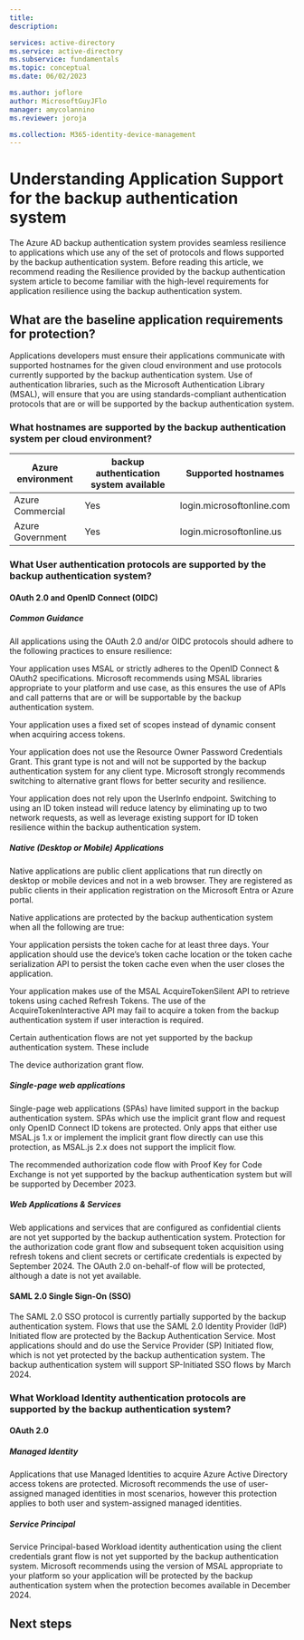 ```yaml
---
title: 
description: 

services: active-directory
ms.service: active-directory
ms.subservice: fundamentals
ms.topic: conceptual
ms.date: 06/02/2023

ms.author: joflore
author: MicrosoftGuyJFlo
manager: amycolannino
ms.reviewer: joroja

ms.collection: M365-identity-device-management
---
```

# Understanding Application Support for the backup authentication system 

The Azure AD backup authentication system provides seamless resilience to applications which use any of the set of protocols and flows supported by the backup authentication system. Before reading this article, we recommend reading the Resilience provided by the backup authentication system article to become familiar with the high-level requirements for application resilience using the backup authentication system.  

## What are the baseline application requirements for protection? 

Applications developers must ensure their applications communicate with supported hostnames for the given cloud environment and use protocols currently supported by the backup authentication system. Use of authentication libraries, such as the Microsoft Authentication Library (MSAL), will ensure that you are using standards-compliant authentication protocols that are or will be supported by the backup authentication system.  

### What hostnames are supported by the backup authentication system per cloud environment? 
 
| Azure environment | backup authentication system available | Supported hostnames |
| --- | --- | --- |
| Azure Commercial | Yes | login.microsoftonline.com |
| Azure Government | Yes | login.microsoftonline.us | 

### What User authentication protocols are supported by the backup authentication system? 

#### OAuth 2.0 and OpenID Connect (OIDC) 

##### Common Guidance 

All applications using the OAuth 2.0 and/or OIDC protocols should adhere to the following practices to ensure resilience: 

Your application uses MSAL or strictly adheres to the OpenID Connect & OAuth2 specifications. Microsoft recommends using MSAL libraries appropriate to your platform and use case, as this ensures the use of APIs and call patterns that are or will be supportable by the backup authentication system. 

Your application uses a fixed set of scopes instead of dynamic consent when acquiring access tokens.  

Your application does not use the Resource Owner Password Credentials Grant. This grant type is not and will not be supported by the backup authentication system for any client type. Microsoft strongly recommends switching to alternative grant flows for better security and resilience. 

Your application does not rely upon the UserInfo endpoint. Switching to using an ID token instead will reduce latency by eliminating up to two network requests, as well as leverage existing support for ID token resilience within the backup authentication system. 

##### Native (Desktop or Mobile) Applications 

Native applications are public client applications that run directly on desktop or mobile devices and not in a web browser. They are registered as public clients in their application registration on the Microsoft Entra or Azure portal. 

Native applications are protected by the backup authentication system when all the following are true: 

Your application persists the token cache for at least three days. Your application should use the device’s token cache location or the token cache serialization API to persist the token cache even when the user closes the application. 

Your application makes use of the MSAL AcquireTokenSilent API to retrieve tokens using cached Refresh Tokens. The use of the AcquireTokenInteractive API may fail to acquire a token from the backup authentication system if user interaction is required. 

Certain authentication flows are not yet supported by the backup authentication system. These include 

The device authorization grant flow.  

##### Single-page web applications 

Single-page web applications (SPAs) have limited support in the backup authentication system. SPAs which use the implicit grant flow and request only OpenID Connect ID tokens are protected. Only apps that either use MSAL.js 1.x or implement the implicit grant flow directly can use this protection, as MSAL.js 2.x does not support the implicit flow.  

The recommended authorization code flow with Proof Key for Code Exchange is not yet supported by the backup authentication system but will be supported by December 2023. 

##### Web Applications & Services 

Web applications and services that are configured as confidential clients are not yet supported by the backup authentication system. Protection for the authorization code grant flow and subsequent token acquisition using refresh tokens and client secrets or certificate credentials is expected by September 2024. The OAuth 2.0 on-behalf-of flow will be protected, although a date is not yet available.  

#### SAML 2.0 Single Sign-On (SSO) 

The SAML 2.0 SSO protocol is currently partially supported by the backup authentication system. Flows that use the SAML 2.0 Identity Provider (IdP) Initiated flow are protected by the Backup Authentication Service. Most applications should and do use the Service Provider (SP) Initiated flow, which is not yet protected by the backup authentication system. The backup authentication system will support SP-Initiated SSO flows by March 2024.  

 

### What Workload Identity authentication protocols are supported by the backup authentication system? 

#### OAuth 2.0 

##### Managed Identity 

Applications that use Managed Identities to acquire Azure Active Directory access tokens are protected. Microsoft recommends the use of user-assigned managed identities in most scenarios, however this protection applies to both user and system-assigned managed identities. 

##### Service Principal 

Service Principal-based Workload identity authentication using the client credentials grant flow is not yet supported by the backup authentication system. Microsoft recommends using the version of MSAL appropriate to your platform so your application will be protected by the backup authentication system when the protection becomes available in December 2024. 

## Next steps
